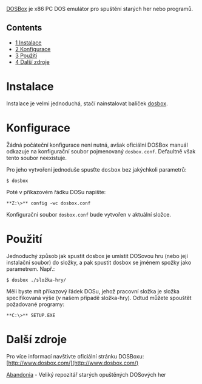 [DOSBox](http://www.dosbox.com/) je x86 PC DOS emulátor pro spuštění starých her nebo programů.

## Contents

*   [1 Instalace](#Instalace)
*   [2 Konfigurace](#Konfigurace)
*   [3 Použití](#Pou.C5.BEit.C3.AD)
*   [4 Další zdroje](#Dal.C5.A1.C3.AD_zdroje)

# Instalace

Instalace je velmi jednoduchá, stačí nainstalovat balíček [dosbox](https://www.archlinux.org/packages/?name=dosbox).

# Konfigurace

Žádná počáteční konfigurace není nutná, avšak oficiální DOSBox manuál odkazuje na konfigurační soubor pojmenovaný `dosbox.conf`. Defaultně však tento soubor neexistuje.

Pro jeho vytvoření jednoduše spusťte <tt>dosbox</tt> bez jakýchkoli parametrů:

```
$ dosbox

```

Poté v příkazovém řádku DOSu napište:

```
**Z:\>** config -wc dosbox.conf

```

Konfigurační soubor `dosbox.conf` bude vytvořen v aktuální složce.

# Použití

Jednoduchý způsob jak spustit dosbox je umístit DOSovou hru (nebo její instalační soubor) do složky, a pak spustit dosbox se jménem spožky jako parametrem. Např.:

```
$ dosbox ./složka-hry/

```

Měli byste mít příkazový řádek DOSu, jehož pracovní složka je složka specifikovaná výše (v našem případě složka-hry). Odtud můžete spouštět požadované programy:

```
**C:\>** SETUP.EXE

```

# Další zdroje

Pro více informací navštivte oficiální stránku DOSBoxu: [http://www.dosbox.com/](http://www.dosbox.com/)

[Abandonia](http://www.abandonia.com/) - Veliký repozitář starých opuštěných DOSových her